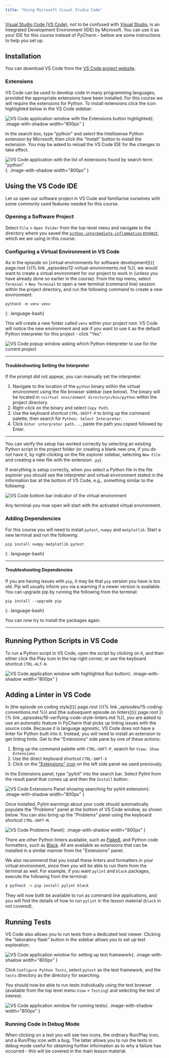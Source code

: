 ```yaml
---
title: "Using Microsoft Visual Studio Code"
---
```


[Visual Studio Code (VS Code)](https://code.visualstudio.com/), not to be confused with [Visual Studio](https://visualstudio.microsoft.com/), 
is an Integrated Development Environment (IDE) by Microsoft. You can use it as your IDE for this course 
instead of PyCharm - bellow are some instructions to help you set up.

## Installation

You can download VS Code from the [VS Code project website](https://code.visualstudio.com/download).

### Extensions

VS Code can be used to develop code in many programming languages, provided the appropriate extensions have been installed.
For this course we will require the extensions for Python. To install extensions click the icon highlighted below 
in the VS Code sidebar:

![VS Code application window with the Extensions button highlighted](../fig/vs-code-extensions.png){: .image-with-shadow width="800px" }

In the search box, type "python" and select the Intellisense Python extension by Microsoft, 
then click the "Install" button to install the extension. You may be asked to reload the VS Code IDE for the changes 
to take effect.

![VS Code application with the list of extensions found by search term "python"](../fig/vs-code-python-extension.png){: .image-with-shadow width="800px" }

## Using the VS Code IDE

Let us open our software project in VS Code and familiarise ourselves with some commonly used features needed for this course.

### Opening a Software Project

Select `File` > `Open Folder` from the top-level menu and navigate to the directory where you saved the 
[`python-intermediate-inflammation` project](../11-software-project/index.html#downloading-our-software-project),
which we are using in this course.

### Configuring a Virtual Environment in VS Code

As in the episode on
[virtual environments for software development]({{ page.root }}{% link _episodes/12-virtual-environments.md %}),
we would want to create a virtual environment for our project to work in (unless you have already done so earlier in the course).
From the top menu, select `Terminal` > `New Terminal` to open a new terminal (command line) session within the project directory,
and run the following command to create a new environment:

~~~
python3 -m venv venv
~~~
{: .language-bash}

This will create a new folder called `venv` within your project root.
VS Code will notice the new environment and ask if you want to use it as the default Python interpreter for this project - 
click "Yes".

![VS Code popup window asking which Python interpreter to use for the current project](../fig/use_env.png)

---

#### Troubleshooting Setting the Interpreter

If the prompt did not appear, you can manually set the interpreter.

1. Navigate to the location of the `python` binary within the virtual environment
using the file browser sidebar (see below). The binary will be located in `<virtual environment directory>/bin/python` within the project directory.
2. Right-click on the binary and select `Copy Path`.
3. Use the keyboard shortcut `CTRL-SHIFT-P` to bring up the command palette, then search for `Python: Select Interpreter`.
4. Click `Enter interpreter path...`, paste the path you copied followed by Enter.

---

You can verify the setup has worked correctly by selecting an existing Python script in the project folder (or creating a blank
new one, if you do not have it, by right-clicking on the file explorer sidebar, selecting `New File` and creating a new file 
with the extension `.py`).

If everything is setup correctly, when you select a Python file in the file explorer you should see
the interpreter and virtual environment stated in the information bar at the bottom of VS Code, e.g., 
something similar to the following:

![VS Code bottom bar indicator of the virtual environment](../fig/vs-code-virtual-env-indicator.png)

Any terminal you now open will start with the activated virtual environment.

### Adding Dependencies

For this course you will need to install `pytest`, `numpy` and `matplotlib`. Start a new terminal and run the 
following:

~~~
pip install numpy matplotlib pytest
~~~
{: .language-bash}

---

#### Troubleshooting Dependencies

If you are having issues with `pip`, it may be that `pip` version you have is too old.
Pip will usually inform you via a warning if a newer version is available. 
You can upgrade pip by running the following from the terminal:

~~~
pip install --upgrade pip
~~~
{: .language-bash}

You can now try to install the packages again.

---

## Running Python Scripts in VS Code

To run a Python script in VS Code, open the script by clicking on it,
and then either click the Play icon in the top right corner,
or use the keyboard shortcut `CTRL-ALT-N`.

![VS Code application window with highlighted Run button](../fig/vs-code-run-script.png){: .image-with-shadow width="800px" }

## Adding a Linter in VS Code

In [the episode on coding style]({{ page.root }}{% link _episodes/15-coding-conventions.md %})
and [the subsequent episode on linters]({{ page.root }}{% link _episodes/16-verifying-code-style-linters.md %}),
you are asked to use an automatic feature in PyCharm
that picks up linting issues with the source code.
Because it is language agnostic, VS Code does not have a linter for Python built into it.
Instead, you will need to install an extension to get linting hints.
Get to the "Extensions" side pane by one of these actions:

1. Bring up the command palette with `CTRL-SHFT-P`, search for `View: Show Extensions`
2. Use the direct keyboard shortcut `CTRL-SHFT-X`
3. Click on the ["Extensions" icon](./index.html#extensions) on the left side panel we used previously. 
   
In the Extensions panel, type "pylint" into the search bar. Select Pylint from the result panel 
that comes up and then the `Install` button:

![VS Code Extensions Panel showing searching for pylint extension](../fig/vs-code-install-linter-extension.png){: .image-with-shadow width="800px" }

Once installed, Pylint warnings about your code should automatically populate the "Problems" panel
at the bottom of VS Code window, as shown below. You can also bring up the "Problems" panel using the keyboard shortcut `CTRL-SHFT-M`.

![VS Code Problems Panel](../fig/vs-code-linter-problems-pane-annotated.png){: .image-with-shadow width="800px" }

There are other Python linters available, such as [Flake8](https://flake8.pycqa.org/en/latest/), 
and Python code formatters, such as [Black](https://pypi.org/project/black/).
All are available as extensions that can be installed in a similar manner from the "Extensions" panel.

We also recommend that you install these linters and formatters in your virtual environment,
since then you will be able to run them from the terminal as well.
For example, if you want `pylint` and `black` packages, execute the following from the terminal:

~~~bash
$ python3 -m pip install pylint black
~~~

They will now both be available to run as command line applications,
and you will find the details of how to run `pylint` in the lesson material (`black` in not covered).

## Running Tests

VS Code also allows you to run tests from a dedicated test viewer.
Clicking the "laboratory flask" button in the sidebar allows you to set up test exploration:

![VS Code application window for setting up test framework](../fig/vs-code-test-explorer.png){: .image-with-shadow width="800px" }

Click `Configure Python Tests`,
select `pytest` as the test framework,
and the `tests` directory as the directory for searching.

You should now be able to run tests individually
using the test browser (available from the top level menu `View` > `Testing`) and selecting the test of interest.

![VS Code application window for running tests](../fig/vs-code-run-test.png){: .image-with-shadow width="800px" }

### Running Code in Debug Mode

When clicking on a test you will see two icons,
the ordinary Run/Play icon, and a Run/Play icon with a bug.
The latter allows you to run the tests in debug mode
useful for obtaining further information as to why a failure has occurred - this will be covered in the main lesson material.
